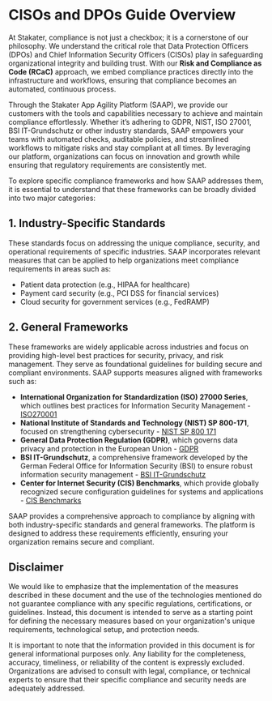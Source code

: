 # CISOs and DPOs Guide Overview

At Stakater, compliance is not just a checkbox; it is a cornerstone of our philosophy. We understand the critical role that Data Protection Officers (DPOs) and Chief Information Security Officers (CISOs) play in safeguarding organizational integrity and building trust. With our **Risk and Compliance as Code (RCaC)** approach, we embed compliance practices directly into the infrastructure and workflows, ensuring that compliance becomes an automated, continuous process.

Through the Stakater App Agility Platform (SAAP), we provide our customers with the tools and capabilities necessary to achieve and maintain compliance effortlessly. Whether it’s adhering to GDPR, NIST, ISO 27001, BSI IT-Grundschutz  or other industry standards, SAAP empowers your teams with automated checks, auditable policies, and streamlined workflows to mitigate risks and stay compliant at all times. By leveraging our platform, organizations can focus on innovation and growth while ensuring that regulatory requirements are consistently met.

To explore specific compliance frameworks and how SAAP addresses them, it is essential to understand that these frameworks can be broadly divided into two major categories:

## 1. Industry-Specific Standards

These standards focus on addressing the unique compliance, security, and operational requirements of specific industries. SAAP incorporates relevant measures that can be applied to help organizations meet compliance requirements in areas such as:

- Patient data protection (e.g., HIPAA for healthcare)
- Payment card security (e.g., PCI DSS for financial services)
- Cloud security for government services (e.g., FedRAMP)

## 2. General Frameworks

These frameworks are widely applicable across industries and focus on providing high-level best practices for security, privacy, and risk management. They serve as foundational guidelines for building secure and compliant environments. SAAP supports measures aligned with frameworks such as:

- **International Organization for Standardization (ISO) 27000 Series**, which outlines best practices for Information Security Management - [ISO270001](iso27k1.md)
- **National Institute of Standards and Technology (NIST) SP 800-171**, focused on strengthening cybersecurity - [NIST SP 800 171](nist-sp-800-171.md)
- **General Data Protection Regulation (GDPR)**, which governs data privacy and protection in the European Union - [GDPR](gdpr-eu.md)
- **BSI IT-Grundschutz**, a comprehensive framework developed by the German Federal Office for Information Security (BSI) to ensure robust information security management - [BSI IT-Grundschutz](bsi-it-grundschutz.md)
- **Center for Internet Security (CIS) Benchmarks**, which provide globally recognized secure configuration guidelines for systems and applications - [CIS Benchmarks](cis.md)

SAAP provides a comprehensive approach to compliance by aligning with both industry-specific standards and general frameworks. The platform is designed to address these requirements efficiently, ensuring your organization remains secure and compliant.

## Disclaimer

We would like to emphasize that the implementation of the measures described in these document and the use of the technologies mentioned do not guarantee compliance with any specific regulations, certifications, or guidelines. Instead, this document is intended to serve as a starting point for defining the necessary measures based on your organization's unique requirements, technological setup, and protection needs.

It is important to note that the information provided in this document is for general informational purposes only. Any liability for the completeness, accuracy, timeliness, or reliability of the content is expressly excluded. Organizations are advised to consult with legal, compliance, or technical experts to ensure that their specific compliance and security needs are adequately addressed.
